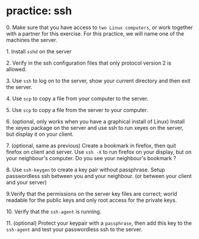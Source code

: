 # practice: ssh

0\. Make sure that you have access to `two Linux computers`, or work
together with a partner for this exercise. For this practice, we will
name one of the machines the server.

1\. Install `sshd` on the server

2\. Verify in the ssh configuration files that only protocol version 2
is allowed.

3\. Use `ssh` to log on to the server, show your current directory and
then exit the server.

4\. Use `scp` to copy a file from your computer to the server.

5\. Use `scp` to copy a file from the server to your computer.

6\. (optional, only works when you have a graphical install of Linux)
Install the xeyes package on the server and use ssh to run xeyes on the
server, but display it on your client.

7\. (optional, same as previous) Create a bookmark in firefox, then quit
firefox on client and server. Use `ssh -X` to run firefox on your
display, but on your neighbour\'s computer. Do you see your neighbour\'s
bookmark ?

8\. Use `ssh-keygen` to create a key pair without passphrase. Setup
passwordless ssh between you and your neighbour. (or between your client
and your server)

9.Verify that the permissions on the server key files are correct; world
readable for the public keys and only root access for the private keys.

10\. Verify that the `ssh-agent` is running.

11\. (optional) Protect your keypair with a `passphrase`, then add this
key to the `ssh-agent` and test your passwordless ssh to the server.
